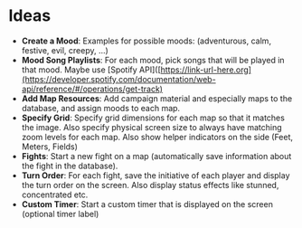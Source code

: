 # Ideas


 - **Create a Mood**: Examples for possible moods: (adventurous, calm, festive, evil, creepy, ...)
 - **Mood Song Playlists**: For each mood, pick songs that will be played in that mood. Maybe use [Spotify API]([https://link-url-here.org](https://developer.spotify.com/documentation/web-api/reference/#/operations/get-track)
 - **Add Map Resources**: Add campaign material and especially maps to the database, and assign moods to each map.
 - **Specify Grid**: Specify grid dimensions for each map so that it matches the image. Also specify physical screen size to always have matching zoom levels for each map. Also show helper indicators on the side (Feet, Meters, Fields)
 - **Fights**: Start a new fight on a map (automatically save information about the fight in the database).
 - **Turn Order**: For each fight, save the initiative of each player and display the turn order on the screen. Also display status effects like stunned, concentrated etc.
 - **Custom Timer**: Start a custom timer that is displayed on the screen (optional timer label)
